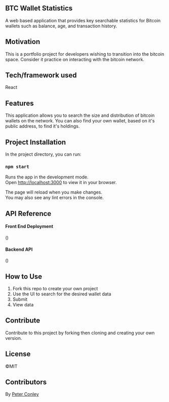 ## BTC Wallet Statistics

A web based application that provides key searchable statistics for Bitcoin wallets such as balance, age, and transaction history.

## Motivation

This is a portfolio project for developers wishing to transition into the bitcoin space. Consider it practice on interacting with the bitcoin network.

## Tech/framework used

React

## Features

This application allows you to search the size and distribution of bitcoin wallets on the network. You can also find your own wallet, based on it's public address, to find it's holdings.

## Project Installation

In the project directory, you can run:

### `npm start`

Runs the app in the development mode.\
Open [http://localhost:3000](http://localhost:3000) to view it in your browser.

The page will reload when you make changes.\
You may also see any lint errors in the console.

## API Reference

#### Front End Deployment

()

#### Backend API

()

## How to Use

1. Fork this repo to create your own project
2. Use the UI to search for the desired wallet data
3. Submit
4. View data

## Contribute

Contribute to this project by forking then cloning and creating your own version. 

## License

©MIT 

## Contributors

By [Peter Conley](https://github.com/peterdavidconley)



